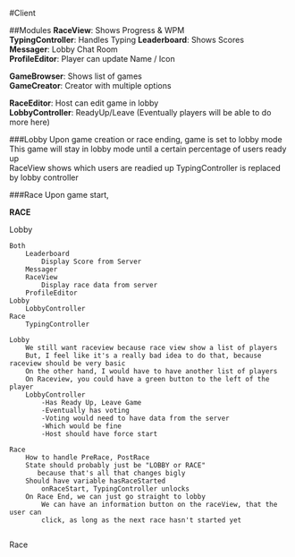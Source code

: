 #Client


##Modules
**RaceView**:
Shows Progress & WPM  
**TypingController**:
Handles Typing 
**Leaderboard**:
Shows Scores  
**Messager**: 
Lobby Chat Room  
**ProfileEditor**:
Player can update Name / Icon

**GameBrowser**: 
Shows list of games  
**GameCreator**:
Creator with multiple options

**RaceEditor**:
Host can edit game in lobby  
**LobbyController**:
ReadyUp/Leave (Eventually players 
will be able to do more here)

###Lobby
Upon game creation or race ending,
game is set to lobby mode  
This game will stay in lobby mode until a
certain percentage of users ready up  
RaceView shows which users are readied up
TypingController is replaced by lobby controller 

###Race
Upon game start, 

**RACE** 

Lobby  
```
Both
    Leaderboard
        Display Score from Server
    Messager
    RaceView
        Display race data from server
    ProfileEditor
Lobby
    LobbyController
Race
    TypingController
    
Lobby
    We still want raceview because race view show a list of players
    But, I feel like it's a really bad idea to do that, because raceview should be very basic
    On the other hand, I would have to have another list of players
    On Raceview, you could have a green button to the left of the player
    LobbyController
        -Has Ready Up, Leave Game
        -Eventually has voting
        -Voting would need to have data from the server
        -Which would be fine
        -Host should have force start
        
Race
    How to handle PreRace, PostRace
    State should probably just be "LOBBY or RACE"
       because that's all that changes bigly
    Should have variable hasRaceStarted
        onRaceStart, TypingController unlocks
    On Race End, we can just go straight to lobby
        We can have an information button on the raceView, that the user can 
        click, as long as the next race hasn't started yet
    
```
    
Race